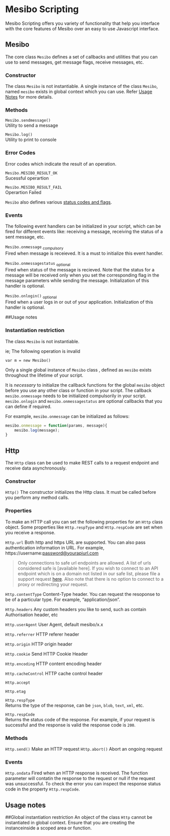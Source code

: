 # Mesibo Scripting

Mesibo Scripting offers you variety of functionality that help you interface with the core features of Mesibo over an easy to use Javascript interface.

## Mesibo  
The core class `Mesibo` defines a set of callbacks and utilities that you can use to send messages, get message flags, receive messages, etc.  

### Constructor
The class `Mesibo` is not instantiable. A single instance of the class `Mesibo`, named `mesibo` exists in global context which you can use. Refer [Usage Notes]() for more details.

### Methods  
`Mesibo.sendmessage()`  
Utility to send a message 

`Mesibo.log()`  
Utility to print to console

### Error Codes  
Error codes which indicate the result of an operation.

`Mesibo.MESIBO_RESULT_OK`  
Sucessful operartion

`Mesibo.MESIBO_RESULT_FAIL`  
Operartion Failed

`Mesibo` also defines various [status codes and flags](https://mesibo.com/documentation/api/real-time-api/data-structures/#messageparams).

### Events  
The following event handlers can be initialized in your script, which can be fired for different events like: receiving a message,  receiving the status of a sent message, etc. 

`Mesibo.onmessage` <sub>compulsory</sub>  
Fired when message is receieved. It is a must to initialize this event handler.

`Mesibo.onmessagestatus` <sub>optional</sub>  
Fired when status of the message is recieved. Note that the status for a message will be received only when you set the corresponding flag in the message parameters while sending the message. Initialization of this handler is optional. 

`Mesibo.onlogin()` <sub>optional</sub>  
Fired when a user logs in or out of your application. Initialization of this handler is optional.

##Usage notes

### Instantiation restriction
The class `Mesibo` is not instantiable. 

ie; The following operation is invalid  
```javscript
var m = new Mesibo()
```
Only a single global instance of `Mesibo` class , defined as `mesibo` exists throughout the lifetime of your script. 

It is *necessary* to initialize the callback functions for the global `mesibo` object before you use any other class or function in your script. The callback `mesibo.onmessage` needs to be initialized compulsorily in your script. `mesibo.onlogin` and `mesibo.onmessagestatus` are optional callbacks that you can define if required.

For example, `mesibo.onmessage` can be initialized as follows:
```javascript
mesibo.onmessage = function(params, message){
	mesibo.log(message);
}
```
## Http  
The `Http` class can be used to make REST calls to a request endpoint and receive data asynchronously.

### Constructor  
`Http()` The constructor initializes the Http class. It must be called before you perform any method calls. 

### Properties  
To make an HTTP call you can set the following properties for an `Http` class object. Some properties like `Http.respType` and `Http.respCode` are set when you receive a response. 

`Http.url`
Both http and https URL are supported. You can also pass authentication information in URL. For example, https://username:password@yourapiurl.com

> Only connections to safe url endpoints are allowed. A list of urls considered safe is [available here]. If you wish to connect to an API endpoint which is on a domain not listed in our safe list, please file a support request [here]().
> Also note that there is no option to connect to a proxy or redirecting your request.

`Http.contentType`
Content-Type header. You can request the resoponse to be of a particular type. For example, “application/json”.

`Http.headers`
Any custom headers you like to send, such as contain Authorisation header, etc

`Http.userAgent`
User Agent, default mesibo/x.x

`Http.referrer`
HTTP referer header

`Http.origin`
HTTP origin header

`Http.cookie`
Send HTTP Cookie Header

`Http.encoding`
HTTP content encoding header

`Http.cacheControl`
HTTP cache control header

`Http.accept`

`Http.etag`

`Http.respType`  
Returns the type of the response, can be `json`, `blob`, `text`, `xml`, etc. 

`Http.respCode`  
Returns the status code of the response. For example, if your request is successful and the response is valid the response code is `200`.  

### Methods
`Http.send()` Make an HTTP request
`Http.abort()` Abort an ongoing request

### Events
`Http.ondata` 
Fired when an HTTP response is received.
The function parameter will contatin the response to the request or null if the request was unsuccessful. To check the error you can inspect the response status code in the property `Http.respCode`.

## Usage notes

##Global instantiation restriction
An object of the class `Http` cannot be instantiated in global context. Ensure that you are creating the instanceinside a scoped area or function.

 
